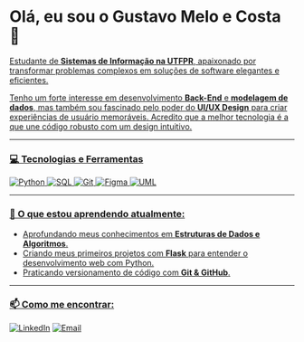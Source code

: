 # Olá, eu sou o Gustavo Melo e Costa 👋

<a href="www.linkedin.com/in/gustavo-melo-e-costa-47b607150">

Estudante de **Sistemas de Informação na UTFPR**, apaixonado por transformar problemas complexos em soluções de software elegantes e eficientes.

Tenho um forte interesse em desenvolvimento **Back-End** e **modelagem de dados**, mas também sou fascinado pelo poder do **UI/UX Design** para criar experiências de usuário memoráveis. Acredito que a melhor tecnologia é a que une código robusto com um design intuitivo.

---

### 💻 Tecnologias e Ferramentas

![Python](https://img.shields.io/badge/Python-3776AB?style=for-the-badge&logo=python&logoColor=white)
![SQL](https://img.shields.io/badge/SQL-025E8C?style=for-the-badge&logo=postgresql&logoColor=white)
![Git](https://img.shields.io/badge/GIT-E44C30?style=for-the-badge&logo=git&logoColor=white)
![Figma](https://img.shields.io/badge/Figma-F24E1E?style=for-the-badge&logo=figma&logoColor=white)
![UML](https://img.shields.io/badge/UML-lightgrey?style=for-the-badge)

---

### 🌱 O que estou aprendendo atualmente:

- Aprofundando meus conhecimentos em **Estruturas de Dados e Algoritmos**.
- Criando meus primeiros projetos com **Flask** para entender o desenvolvimento web com Python.
- Praticando versionamento de código com **Git & GitHub**.

---

### 📫 Como me encontrar:

[![LinkedIn](https://img.shields.io/badge/LinkedIn-0077B5?style=for-the-badge&logo=linkedin&logoColor=white)](www.linkedin.com/in/gustavo-melo-e-costa-47b607150)
[![Email](https://img.shields.io/badge/Email-D14836?style=for-the-badge&logo=gmail&logoColor=white)](mailto:gustavinhormc@gmail.com)
